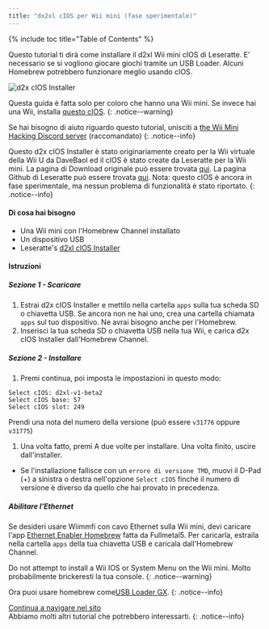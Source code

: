 ```yaml
---
title: "dx2xl cIOS per Wii mini (fase sperimentale)"
---
```


{% include toc title="Table of Contents" %}

Questo tutorial ti dirà come installare il d2xl Wii mini cIOS di Leseratte. E' necessario se si vogliono giocare giochi tramite un USB Loader. Alcuni Homebrew potrebbero funzionare meglio usando cIOS.

![d2x cIOS Installer](/images/cIOS.png)

Questa guida è fatta solo per coloro che hanno una Wii mini. Se invece hai una Wii, installa [questo cIOS](cios).
{: .notice--warning}

Se hai bisogno di aiuto riguardo questo tutorial, unisciti a [the Wii Mini Hacking Discord server](https://discord.gg/6ryxnkS) (raccomandato)
{: .notice--info}

Questo d2x cIOS Installer è stato originariamente creato per la Wii virtuale della Wii U da DaveBaol ed il cIOS è stato create da Leseratte per la Wii mini. La pagina di Download originale può essere trovata [qui](https://wii.leseratte10.de/d2xl-cIOS/). La pagina Github di Leseratte può essere trovata [qui](https://github.com/Leseratte10/d2xl-cios). Nota: questo cIOS è ancora in fase sperimentale, ma nessun problema di funzionalità è stato riportato.
{: .notice--info}

#### Di cosa hai bisogno

* Una Wii mini con l'Homebrew Channel installato
* Un dispositivo USB
* Leseratte's [d2xl cIOS Installer](/assets/files/d2xl_wii_mini_cIOS_installer_v1_beta2.zip)

#### Istruzioni

##### Sezione 1 - Scaricare

1. Estrai d2x cIOS Installer e mettilo nella cartella `apps` sulla tua scheda SD o chiavetta USB. Se ancora non ne hai uno, crea una cartella chiamata `apps` sul tuo dispositivo. Ne avrai bisogno anche per l'Homebrew.
1. Inserisci la tua scheda SD o chiavetta USB nella tua Wii, e carica d2x cIOS Installer dall'Homebrew Channel.

##### Sezione 2 - Installare

1. Premi continua, poi imposta le impostazioni in questo modo:
```
Select cIOS: d2xl-v1-beta2
Select cIOS base: 57
Select cIOS slot: 249
```

Prendi una nota del numero della versione (può essere `v31776` oppure `v31775`)
1. Una volta fatto, premi A due volte per installare. Una volta finito, uscire dall'installer.
  - Se l'installazione fallisce con un `errore di versione TMD`, muovi il D-Pad (+) a sinistra o destra nell'opzione `Select cIOS` finché il numero di versione è diverso da quello che hai provato in precedenza.


##### Abilitare l'Ethernet
Se desideri usare Wiimmfi con cavo Ethernet sulla Wii mini, devi caricare l'app [Ethernet Enabler Homebrew](/assets/files/Wii_Mini_Ethernet_Enable.zip) fatta da Fullmetal5. Per caricarla, estraila nella cartella `apps` della tua chiavetta USB e caricala dall'Homebrew Channel.

Do not attempt to install a Wii IOS or System Menu on the Wii mini. Molto probabilmente brickeresti la tua console.
{: .notice--warning}

Ora puoi usare homebrew come[USB Loader GX](usbloadergx).
{: .notice--info}

[Continua a navigare nel sito](site-navigation)<br> Abbiamo molti altri tutorial che potrebbero interessarti.
{: .notice--info}
